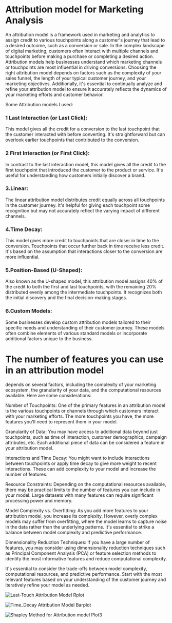 # Attribution model for Marketing Analysis

An attribution model is a framework used in marketing and analytics to assign credit to various touchpoints along a customer's journey that lead to a desired outcome, such as a conversion or sale. In the complex landscape of digital marketing, customers often interact with multiple channels and touchpoints before making a purchase or completing a desired action. Attribution models help businesses understand which marketing channels or touchpoints are most influential in driving conversions.
Choosing the right attribution model depends on factors such as the complexity of your sales funnel, the length of your typical customer journey, and your marketing objectives. Additionally, it's essential to continually analyze and refine your attribution model to ensure it accurately reflects the dynamics of your marketing efforts and customer behavior.

Some Attribution models I used:

### 1 Last Interaction (or Last Click): 
This model gives all the credit for a conversion to the last touchpoint that the customer interacted with before converting. It's straightforward but can overlook earlier touchpoints that contributed to the conversion.

### 2 First Interaction (or First Click): 
In contrast to the last interaction model, this model gives all the credit to the first touchpoint that introduced the customer to the product or service. It's useful for understanding how customers initially discover a brand.

### 3.Linear: 
The linear attribution model distributes credit equally across all touchpoints in the customer journey. It's helpful for giving each touchpoint some recognition but may not accurately reflect the varying impact of different channels.

### 4.Time Decay: 
This model gives more credit to touchpoints that are closer in time to the conversion. Touchpoints that occur further back in time receive less credit. It's based on the assumption that interactions closer to the conversion are more influential.

### 5.Position-Based (U-Shaped): 
Also known as the U-shaped model, this attribution model assigns 40% of the credit to both the first and last touchpoints, with the remaining 20% distributed evenly among the intermediate touchpoints. It recognizes both the initial discovery and the final decision-making stages.

### 6.Custom Models: 
Some businesses develop custom attribution models tailored to their specific needs and understanding of their customer journey. These models often combine elements of various standard models or incorporate additional factors unique to the business.

# The number of features you can use in an attribution model 
depends on several factors, including the complexity of your marketing ecosystem, the granularity of your data, and the computational resources available. Here are some considerations:

Number of Touchpoints: One of the primary features in an attribution model is the various touchpoints or channels through which customers interact with your marketing efforts. The more touchpoints you have, the more features you'll need to represent them in your model.

Granularity of Data: You may have access to additional data beyond just touchpoints, such as time of interaction, customer demographics, campaign attributes, etc. Each additional piece of data can be considered a feature in your attribution model.

Interactions and Time Decay: You might want to include interactions between touchpoints or apply time decay to give more weight to recent interactions. These can add complexity to your model and increase the number of features.

Resource Constraints: Depending on the computational resources available, there may be practical limits to the number of features you can include in your model. Large datasets with many features can require significant processing power and memory.

Model Complexity vs. Overfitting: As you add more features to your attribution model, you increase its complexity. However, overly complex models may suffer from overfitting, where the model learns to capture noise in the data rather than the underlying patterns. It's essential to strike a balance between model complexity and predictive performance.

Dimensionality Reduction Techniques: If you have a large number of features, you may consider using dimensionality reduction techniques such as Principal Component Analysis (PCA) or feature selection methods to identify the most informative features and reduce computational complexity.

It's essential to consider the trade-offs between model complexity, computational resources, and predictive performance. Start with the most relevant features based on your understanding of the customer journey and iteratively refine your model as needed.


![Last-Touch Attribution Model Rplot](https://github.com/IrinaMax/Attribution-Model/assets/16123495/b73c5888-450d-4d61-afda-a64edbaea8ed)

![Time_Decay Attribution Model Barplot](https://github.com/IrinaMax/Attribution-Model/assets/16123495/4082a4a8-3a50-4244-804c-414db3e08c9d)

![Shapley Method for Attribution model Plot3](https://github.com/IrinaMax/Attribution-Model/assets/16123495/db663dfd-93cd-4166-a03f-9b1fe8abb8a8)

